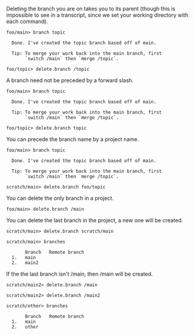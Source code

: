 Deleting the branch you are on takes you to its parent (though this is impossible to see in a transcript, since we set
your working directory with each command).

```ucm
foo/main> branch topic

  Done. I've created the topic branch based off of main.
  
  Tip: To merge your work back into the main branch, first
       `switch /main` then `merge /topic`.

foo/topic> delete.branch /topic

```
A branch need not be preceded by a forward slash.

```ucm
foo/main> branch topic

  Done. I've created the topic branch based off of main.
  
  Tip: To merge your work back into the main branch, first
       `switch /main` then `merge /topic`.

foo/topic> delete.branch topic

```
You can precede the branch name by a project name.

```ucm
foo/main> branch topic

  Done. I've created the topic branch based off of main.
  
  Tip: To merge your work back into the main branch, first
       `switch /main` then `merge /topic`.

scratch/main> delete.branch foo/topic

```
You can delete the only branch in a project.

```ucm
foo/main> delete.branch /main

```
You can delete the last branch in the project, a new one will be created.

```ucm
scratch/main> delete.branch scratch/main

scratch/main> branches

       Branch   Remote branch
  1.   main     
  2.   main2    

```
If the the last branch isn't /main, then /main will be created.

```ucm
scratch/main2> delete.branch /main

scratch/main2> delete.branch /main2

scratch/other> branches

       Branch   Remote branch
  1.   main     
  2.   other    

```
